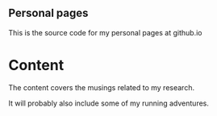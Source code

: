 ## Personal pages
This is the source code for my personal pages at github.io

# Content
The content covers the musings related to my research.

It will probably also include some of my running adventures. 
